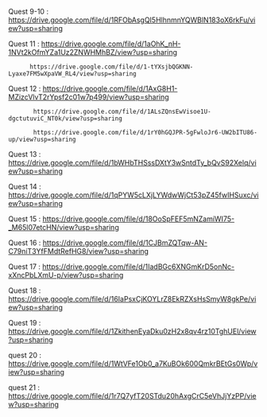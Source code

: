 Quest 9-10 : https://drive.google.com/file/d/1RFObAsgQI5HlhnmnYQWBlN183oX6rkFu/view?usp=sharing

Quest 11 : https://drive.google.com/file/d/1aOhK_nH-1NVt2kOfmYZa1Uz2ZNWHMhBZ/view?usp=sharing

          https://drive.google.com/file/d/1-tYXsjbQGKNN-Lyaxe7FM5wXpaVW_RL4/view?usp=sharing

Quest 12 : https://drive.google.com/file/d/1AxG8H1-MZizcVlvT2rYpsf2c01w7p499/view?usp=sharing

           https://drive.google.com/file/d/1ALsZQnsEwVisoe1U-dgctutuviC_NT0k/view?usp=sharing
           
           https://drive.google.com/file/d/1rY0hGQJPR-5gFwloJr6-UW2bITU86-up/view?usp=sharing

Quest 13 : https://drive.google.com/file/d/1bWHbTHSssDXtY3wSntdTy_bQvS92Xelq/view?usp=sharing

Quest 14 : https://drive.google.com/file/d/1qPYW5cLXjLYWdwWjCt53pZ45fwIHSuxc/view?usp=sharing

Quest 15 : https://drive.google.com/file/d/18OoSpFEF5mNZamiWI75-_M65l07etcHN/view?usp=sharing

Quest 16 : https://drive.google.com/file/d/1CJBmZQTqw-AN-C79niT3YfFMdtRefHG8/view?usp=sharing

Quest 17 : https://drive.google.com/file/d/1IadBGc6XNGmKrD5onNc-xXncPbLXmU-p/view?usp=sharing

Quest 18 : https://drive.google.com/file/d/16IaPsxCjKOYLrZ8EkRZXsHsSmyW8gkPe/view?usp=sharing

Quest 19 : https://drive.google.com/file/d/1ZkithenEyaDku0zH2x8qv4rz10TghUEl/view?usp=sharing

quest 20 : https://drive.google.com/file/d/1WtVFe1Ob0_a7KuBOk600QmkrBEtGs0Wp/view?usp=sharing

quest 21 : https://drive.google.com/file/d/1r7Q7yfT20STdu20hAxgCrC5eVhJjYzPP/view?usp=sharing
